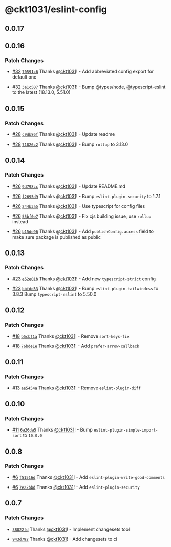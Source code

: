 # @ckt1031/eslint-config

## 0.0.17

## 0.0.16

### Patch Changes

- [#32](https://github.com/ckt1031/nodejs-config/pull/32) [`70591c6`](https://github.com/ckt1031/nodejs-config/commit/70591c6a01009cb7fb2d9cf165e51954bb06b9c5) Thanks [@ckt1031](https://github.com/ckt1031)! - Add abbreviated config export for default one

- [#32](https://github.com/ckt1031/nodejs-config/pull/32) [`3e1c507`](https://github.com/ckt1031/nodejs-config/commit/3e1c507e793cc56a3a881a15927fa6f0625e4208) Thanks [@ckt1031](https://github.com/ckt1031)! - Bump @types/node, @typescript-eslint to the latest (18.13.0, 5.51.0)

## 0.0.15

### Patch Changes

- [#28](https://github.com/ckt1031/nodejs-config/pull/28) [`c9db86f`](https://github.com/ckt1031/nodejs-config/commit/c9db86f9b9e4ce3bec8f215a740afd8dbc5915db) Thanks [@ckt1031](https://github.com/ckt1031)! - Update readme

- [#28](https://github.com/ckt1031/nodejs-config/pull/28) [`71826c2`](https://github.com/ckt1031/nodejs-config/commit/71826c225af97a0a0e6415402e1ef844c51edf1c) Thanks [@ckt1031](https://github.com/ckt1031)! - Bump `rollup` to 3.13.0

## 0.0.14

### Patch Changes

- [#26](https://github.com/ckt1031/nodejs-config/pull/26) [`9d798cc`](https://github.com/ckt1031/nodejs-config/commit/9d798ccb2633ebd8aae50e051677e86afb23f714) Thanks [@ckt1031](https://github.com/ckt1031)! - Update README.md

- [#26](https://github.com/ckt1031/nodejs-config/pull/26) [`f2695d9`](https://github.com/ckt1031/nodejs-config/commit/f2695d9f1e804c679a6cfc8c20140f5164d23bcb) Thanks [@ckt1031](https://github.com/ckt1031)! - Bump `eslint-plugin-security` to 1.7.1

- [#26](https://github.com/ckt1031/nodejs-config/pull/26) [`244b3a5`](https://github.com/ckt1031/nodejs-config/commit/244b3a5a9c9de872083e9550bd83da7febabad45) Thanks [@ckt1031](https://github.com/ckt1031)! - Use typescript for config files

- [#26](https://github.com/ckt1031/nodejs-config/pull/26) [`55bf0e7`](https://github.com/ckt1031/nodejs-config/commit/55bf0e74c7418d39566f9d67908cfbd323266d2c) Thanks [@ckt1031](https://github.com/ckt1031)! - Fix cjs building issue, use `rollup` instead

- [#26](https://github.com/ckt1031/nodejs-config/pull/26) [`b15de96`](https://github.com/ckt1031/nodejs-config/commit/b15de96ca6f844ebecab78a3442ea16837ca8720) Thanks [@ckt1031](https://github.com/ckt1031)! - Add `publishConfig.access` field to make sure package is published as public

## 0.0.13

### Patch Changes

- [#23](https://github.com/ckt1031/nodejs-config/pull/23) [`e52e01b`](https://github.com/ckt1031/nodejs-config/commit/e52e01b77b351fc4876e6c1604de03e0cf750458) Thanks [@ckt1031](https://github.com/ckt1031)! - Add new `typescript-strict` config

- [#23](https://github.com/ckt1031/nodejs-config/pull/23) [`bbfdd53`](https://github.com/ckt1031/nodejs-config/commit/bbfdd53437013dd6574fd8979ba8ffe4c6d9c912) Thanks [@ckt1031](https://github.com/ckt1031)! - Bump `eslint-plugin-tailwindcss` to 3.8.3
  Bump `typescript-eslint` to 5.50.0

## 0.0.12

### Patch Changes

- [#18](https://github.com/ckt1031/nodejs-config/pull/18) [`b5cbf1a`](https://github.com/ckt1031/nodejs-config/commit/b5cbf1aaa19a1f6189257ad4a9f17a2ea0d415f4) Thanks [@ckt1031](https://github.com/ckt1031)! - Remove `sort-keys-fix`

- [#18](https://github.com/ckt1031/nodejs-config/pull/18) [`76bde1e`](https://github.com/ckt1031/nodejs-config/commit/76bde1e25940760784be75dde6baaa840bd691c1) Thanks [@ckt1031](https://github.com/ckt1031)! - Add `prefer-arrow-callback`

## 0.0.11

### Patch Changes

- [#13](https://github.com/ckt1031/nodejs-config/pull/13) [`ae5454a`](https://github.com/ckt1031/nodejs-config/commit/ae5454aca1a9776343e58ac63fd40493c069c059) Thanks [@ckt1031](https://github.com/ckt1031)! - Remove `eslint-plugin-diff`

## 0.0.10

### Patch Changes

- [#11](https://github.com/ckt1031/nodejs-config/pull/11) [`6a26da5`](https://github.com/ckt1031/nodejs-config/commit/6a26da535e9c5dfcf96c212a8fb3ae5e47ca258e) Thanks [@ckt1031](https://github.com/ckt1031)! - Bump `eslint-plugin-simple-import-sort` to `10.0.0`

## 0.0.8

### Patch Changes

- [#6](https://github.com/ckt1031/nodejs-config/pull/6) [`f51516d`](https://github.com/ckt1031/nodejs-config/commit/f51516d94dd69801f9577e78ef2ec59dc1a515e8) Thanks [@ckt1031](https://github.com/ckt1031)! - Add `eslint-plugin-write-good-comments`

- [#6](https://github.com/ckt1031/nodejs-config/pull/6) [`7e22bbd`](https://github.com/ckt1031/nodejs-config/commit/7e22bbd0a31b9e50a16c24cac4d132ed1b66dfa3) Thanks [@ckt1031](https://github.com/ckt1031)! - Add `eslint-plugin-security`

## 0.0.7

### Patch Changes

- [`38822fd`](https://github.com/ckt1031/nodejs-config/commit/38822fde878f0a1794aa2e509502140d9f9adfa7) Thanks [@ckt1031](https://github.com/ckt1031)! - Implement changesets tool

- [`943d792`](https://github.com/ckt1031/nodejs-config/commit/943d7925ab14a24fbddc2e323c1a4939d59379d4) Thanks [@ckt1031](https://github.com/ckt1031)! - Add changesets to ci
